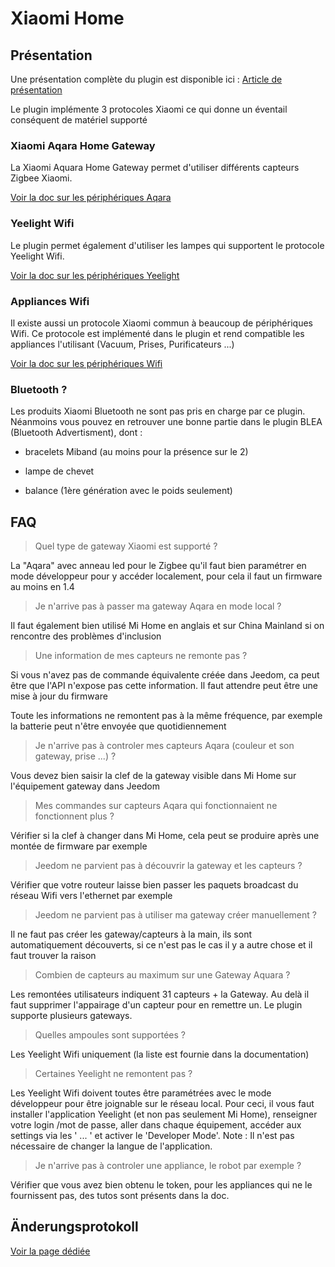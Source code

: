 # Xiaomi Home

## Présentation

Une présentation complète du plugin est disponible ici : [Article de présentation](https://lunarok-domotique.com/plugins-jeedom/xiaomi-home/)

Le plugin implémente 3 protocoles Xiaomi ce qui donne un éventail conséquent de matériel supporté

### Xiaomi Aqara Home Gateway

La Xiaomi Aquara Home Gateway permet d'utiliser différents capteurs Zigbee Xiaomi.

[Voir la doc sur les périphériques Aqara](aqara.html)

### Yeelight Wifi

Le plugin permet également d'utiliser les lampes qui supportent le protocole Yeelight Wifi.

[Voir la doc sur les périphériques Yeelight](yeelight.html)

### Appliances Wifi

Il existe aussi un protocole Xiaomi commun à beaucoup de périphériques Wifi. Ce protocole est implémenté dans le plugin et rend compatible les appliances l'utilisant (Vacuum, Prises, Purificateurs ...)

[Voir la doc sur les périphériques Wifi](wifi.html)

### Bluetooth ?

Les produits Xiaomi Bluetooth ne sont pas pris en charge par ce plugin. Néanmoins vous pouvez en retrouver une bonne partie dans le plugin BLEA (Bluetooth Advertisment), dont :

* bracelets Miband (au moins pour la présence sur le 2)

* lampe de chevet

* balance (1ère génération avec le poids seulement)

## FAQ

>Quel type de gateway Xiaomi est supporté ?

La "Aqara" avec anneau led pour le Zigbee qu'il faut bien paramétrer en mode développeur pour y accéder localement, pour cela il faut un firmware au moins en 1.4


>Je n'arrive pas à passer ma gateway Aqara en mode local ?

Il faut également bien utilisé Mi Home en anglais et sur China Mainland si on rencontre des problèmes d'inclusion

>Une information de mes capteurs ne remonte pas ?

Si vous n'avez pas de commande équivalente créée dans Jeedom, ca peut être que l'API n'expose pas cette information. Il faut attendre peut être une mise à jour du firmware

Toute les informations ne remontent pas à la même fréquence, par exemple la batterie peut n'être envoyée que quotidiennement

>Je n'arrive pas à controler mes capteurs Aqara (couleur et son gateway, prise ...) ?

Vous devez bien saisir la clef de la gateway visible dans Mi Home sur l'équipement gateway dans Jeedom

>Mes commandes sur capteurs Aqara qui fonctionnaient ne fonctionnent plus ?

Vérifier si la clef à changer dans Mi Home, cela peut se produire après une montée de firmware par exemple

>Jeedom ne parvient pas à découvrir la gateway et les capteurs ?

Vérifier que votre routeur laisse bien passer les paquets broadcast du réseau Wifi vers l'ethernet par exemple

>Jeedom ne parvient pas à utiliser ma gateway créer manuellement ?

Il ne faut pas créer les gateway/capteurs à la main, ils sont automatiquement découverts, si ce n'est pas le cas il y a autre chose et il faut trouver la raison

>Combien de capteurs au maximum sur une Gateway Aquara ?

Les remontées utilisateurs indiquent 31 capteurs + la Gateway. Au delà il faut supprimer l'appairage d'un capteur pour en remettre un. Le plugin supporte plusieurs gateways.

>Quelles ampoules sont supportées ?

Les Yeelight Wifi uniquement (la liste est fournie dans la documentation)

>Certaines Yeelight ne remontent pas ?

Les Yeelight Wifi doivent toutes être paramétrées avec le mode développeur pour être joignable sur le réseau local.
Pour ceci, il vous faut installer l'application Yeelight (et non pas seulement Mi Home), renseigner votre login /mot de passe, aller dans chaque équipement, accéder aux settings via les ' ... ' et activer le 'Developer Mode'.
Note : Il n'est pas nécessaire de changer la langue de l'application.

>Je n'arrive pas à controler une appliance, le robot par exemple ?

Vérifier que vous avez bien obtenu le token, pour les appliances qui ne le fournissent pas, des tutos sont présents dans la doc.

## Änderungsprotokoll

[Voir la page dédiée](changelog.md)